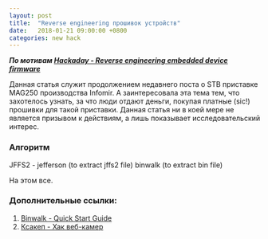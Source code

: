 ```yaml
---
layout: post
title:  "Reverse engineering прошивок устройств"
date:   2018-01-21 09:00:00 +0800
categories: new hack 
---
```


***По мотивам [Hackaday - Reverse engineering embedded device firmware](https://hackaday.com/2011/05/30/reverse-engineering-embedded-device-firmware/)***

Данная статья служит продолжением недавнего поста о STB приставке MAG250 производства Infomir. А заинтересовала эта тема тем, что захотелось узнать, за что люди отдают деньги, покупая платные (sic!) прошивки для такой приставки. Данная статья ни в коей мере не является призывом к действиям, а лишь показывает исследовательский интерес.

### Алгоритм

JFFS2 - jefferson (to extract jffs2 file)
binwalk (to extract bin file)


На этом все.

### Дополнительные ссылки:

1. [Binwalk - Quick Start Guide](https://github.com/ReFirmLabs/binwalk/wiki/Quick-Start-Guide)
2. [Ксакеп - Хак веб-камер](https://xakep.ru/2018/01/23/ipcams-hack/)